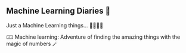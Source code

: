 ## Machine Learning Diaries 📔

Just a Machine Learning things... 🤖👩🏻‍💻

🀹 Machine learning: Adventure of finding the amazing things with the magic of numbers 🪄


